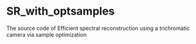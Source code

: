 # SR_with_optsamples
The source code of Efficient spectral reconstruction using a trichromatic camera via sample optimization
